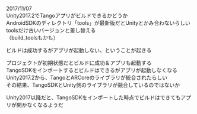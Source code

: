 2017/11/07  
Unity2017.2でTangoアプリがビルドできるかどうか  
AndroidSDKのディレクトリ「tools」が最新版だとUnityとかみ合わないらしい  
toolsだけ古いバージョンと差し替える  
（build_toolsもかも）  
  
ビルドは成功するがアプリが起動しない、ということが起きる  
  
プロジェクトが初期状態だとビルドに成功＆アプリも起動する  
TangoSDKをインポートするとビルドはできるがアプリが起動しなくなる  
Unity2017.2から、TangoとARCoreのライブラリが統合されたらしい  
その結果、TangoSDKとUnity側のライブラリが競合しているのではないか  

Unity2017以降だと、TangoSDKをインポートした時点でビルドはできてもアプリが開かなくなるようだ  

